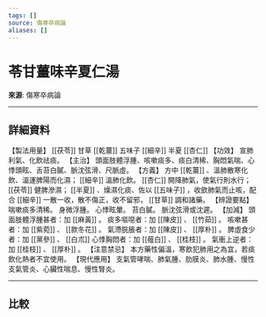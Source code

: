 ```yaml
---
tags: []
source: 傷寒卒病論
aliases: []
---
```


# 苓甘薑味辛夏仁湯

**來源**: 傷寒卒病論  

---

## 詳細資料
【製法用量】 [[茯苓]] 甘草 [[乾薑]] 五味子 [[細辛]] 半夏 [[杏仁]] 【功效】
宣肺利氣、化飲祛痰。
【主治】
頭面肢體浮腫、咳嗽痰多、痰白清稀、胸悶氣喘、心悸頭眩、舌苔白膩、脈沈弦滑、尺脈虛。
【方義】
方中 [[乾薑]] 、溫肺散寒化飲、溫運脾陽而化濕； [[細辛]] 溫肺化飲。 [[杏仁]] 開降肺氣，使氣行則水行； [[茯苓]] 健脾滲濕； [[半夏]] 、燥濕化痰、佐以 [[五味子]] ，收歛肺氣而止咳，配合 [[細辛]] 一散一收，散不傷正，收不留邪， [[甘草]] 調和諸藥。
【辨證要點】
喘嗽痰多清稀。
身微浮腫。
心悸眩暈。
苔白膩。
脈沈弦滑或沈遲。
【加減】
頭面肢體浮腫甚者：加 [[麻黃]] 。
痰多嘔噁者：加 [[陳皮]] 、 [[竹茹]] 。
咳嗽甚者：加 [[紫菀]] 、 [[款冬花]] 。
氣滯脘脹者：加 [[陳皮]] 、 [[厚朴]] 。
脾虛食少者：加 [[黨參]] 、 [[白朮]] 心悸胸悶者：加 [[薤白]] 、 [[桂枝]] 。
氣衝上逆者：加 [[桂枝]] 、 [[厚朴]] 。
【注意禁忌】
本方藥性偏溫，寒飲犯肺用之為宜，若痰飲化熱者不宜使用。
【現代應用】
支氣管哮喘、肺氣腫、肋膜炎、肺水腫、慢性支氣管炎、心臟性喘息、慢性腎炎。

---

## 比較
